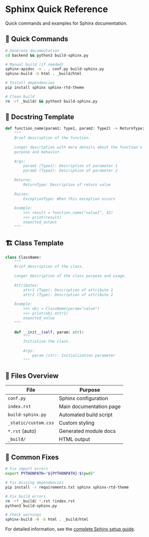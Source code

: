 # Sphinx Quick Reference

Quick commands and examples for Sphinx documentation.

## 🚀 Quick Commands

```bash
# Generate documentation
cd backend && python3 build-sphinx.py

# Manual build (if needed)
sphinx-apidoc -o . . conf.py build-sphinx.py
sphinx-build -b html . _build/html

# Install dependencies
pip install sphinx sphinx-rtd-theme

# Clean build
rm -rf _build/ && python3 build-sphinx.py
```

## 📝 Docstring Template

```python
def function_name(param1: Type1, param2: Type2) -> ReturnType:
    """
    Brief description of the function.
    
    Longer description with more details about the function's
    purpose and behavior.
    
    Args:
        param1 (Type1): Description of parameter 1
        param2 (Type2): Description of parameter 2
        
    Returns:
        ReturnType: Description of return value
        
    Raises:
        ExceptionType: When this exception occurs
        
    Example:
        >>> result = function_name("value1", 42)
        >>> print(result)
        expected_output
    """
```

## 🏗️ Class Template

```python
class ClassName:
    """
    Brief description of the class.
    
    Longer description of the class purpose and usage.
    
    Attributes:
        attr1 (Type): Description of attribute 1
        attr2 (Type): Description of attribute 2
        
    Example:
        >>> obj = ClassName(param="value")
        >>> print(obj.attr1)
        expected_value
    """
    
    def __init__(self, param: str):
        """
        Initialize the class.
        
        Args:
            param (str): Initialization parameter
        """
```

## 📁 Files Overview

| File | Purpose |
|------|---------|
| `conf.py` | Sphinx configuration |
| `index.rst` | Main documentation page |
| `build-sphinx.py` | Automated build script |
| `_static/custom.css` | Custom styling |
| `*.rst` (auto) | Generated module docs |
| `_build/` | HTML output |

## 🔧 Common Fixes

```bash
# Fix import errors
export PYTHONPATH="${PYTHONPATH}:$(pwd)"

# Fix missing dependencies
pip install -r requirements.txt sphinx sphinx-rtd-theme

# Fix build errors
rm -rf _build/ *.rst !index.rst
python3 build-sphinx.py

# Check warnings
sphinx-build -W -b html . _build/html
```

For detailed information, see the [complete Sphinx setup guide](sphinx-setup.md).
